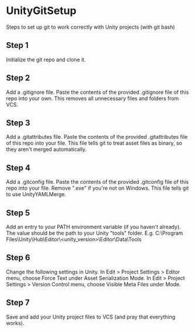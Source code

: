 # UnityGitSetup
Steps to set up git to work correctly with Unity projects (with git bash)

## Step 1
Initialize the git repo and clone it.

## Step 2
Add a .gitignore file. Paste the contents of the provided .gitignore file of this repo into your own.
This removes all unnecessary files and folders from VCS.

## Step 3
Add a .gitattributes file. Paste the contents of the provided .gitattributes file of this repo into your file.
This file tells git to treat asset files as binary, so they aren't merged automatically.

## Step 4
Add a .gitconfig file. Paste the contents of the provided .gitconfig file of this repo into your file. Remove ".exe" if you're not on Windows.
This file tells git to use UnityYAMLMerge.

## Step 5
Add an entry to your PATH environment variable (if you haven't already).
The value should be the path to your Unity "tools" folder. E.g. C:\Program Files\Unity\Hub\Editor\\<unity_version>\Editor\Data\Tools

## Step 6
Change the following settings in Unity.
In Edit > Project Settings > Editor menu, choose Force Text under Asset Serialization Mode.
In Edit > Project Settings > Version Control menu, choose Visible Meta Files under Mode.

## Step 7
Save and add your Unity project files to VCS (and pray that everything works).
